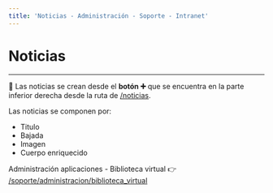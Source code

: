 ```yaml
---
title: 'Noticias - Administración - Soporte - Intranet'
---
```

# Noticias
* * *

🔗 Las noticias se crean desde el **botón ➕** que se encuentra en la parte inferior derecha
desde la ruta de [/noticias](/noticias).

Las noticias se componen por:

- Titulo
- Bajada
- Imagen
- Cuerpo enriquecido

Administración aplicaciones - Biblioteca virtual 👉 [/soporte/administracion/biblioteca_virtual](/soporte/administracion/biblioteca_virtual)
